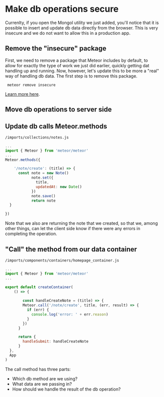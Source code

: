 # Make db operations secure

Currenlty, if you open the Mongol utility we just added, you'll notice that it is possible to insert and update db data directly from the browser.  This is very insecure and we do not want to allow this in a production app.

## Remove the "insecure" package
First, we need to remove a package that Meteor includes by default, to allow for exactly the type of work we just did earlier, quickly getting dat handling up and running.  Now, however, let's update this to be more a "real" way of handling db data.  The first step is to remove this package.

```  meteor remove insecure ```

[Learn more here](http://docs.meteor.com/api/collections.html#Mongo-Collection-allow).

## Move db operations to server side


## Update db calls Meteor.methods

``` /imports/collections/notes.js ```

```js
...
import { Meteor } from 'meteor/meteor'
...
Meteor.methods({

	'/note/create': (title) => {
      const note = new Note()
			note.set({
			  title,
			  updatedAt: new Date()
			})
			note.save()
			return note
  }

})
```

Note that we also are returning the note that we created, so that we, among other things, can let the client side know if there were any errors in completing the operation.

## "Call" the method from our data container

``` /imports/components/containers/homepage_container.js ```

```js
...
import { Meteor } from 'meteor/meteor'
...

export default createContainer(
	() => {
		
		const handleCreateNote = (title) => {
		Meteor.call('/note/create', title, (err, result) => {
          if (err) {
            console.log('error: ' + err.reason)
          }
        })
	  }

	  return {
	  	handleSubmit: handleCreateNote
	  }
  },
  App
)
```

The call method has three parts:
- Which db method are we using?
- What data are we passing in?
- How should we handle the result of the db operation?

